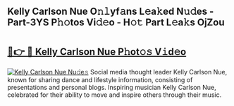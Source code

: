 ## Kelly Carlson Nue O𝚗𝚕yf𝚊ns L𝚎a𝚔ed N𝚞𝚍es - Part-3YS P𝚑𝚘tos Vi𝚍𝚎o - H𝚘𝚝 Part L𝚎a𝚔s OjZou

# <h2><a href="http://kfea0p.oniu.top/?m=Kelly+Carlson+Nue">🔗👉 🔴 Kelly Carlson Nue P𝚑ot𝚘𝚜 V𝚒d𝚎o</a></h2>

[![Kelly Carlson Nue Nu𝚍e𝚜](https://i.imgur.com/0qMVB7G.gif)](http://kfea0p.oniu.top/?m=Kelly+Carlson+Nue)
Social media thought leader Kelly Carlson Nue, known for sharing dance and lifestyle information, consisting of presentations and personal blogs. Inspiring musician Kelly Carlson Nue, celebrated for their ability to move and inspire others through their music.  
